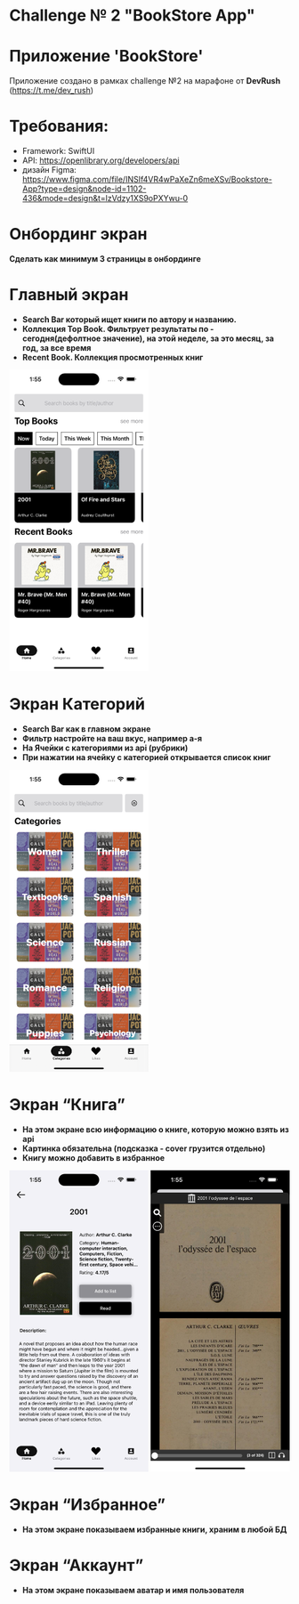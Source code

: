# Challenge № 2 "BookStore App"

# Приложение 'BookStore'
Приложение создано в рамках challenge №2 на марафоне от **DevRush** (https://t.me/dev_rush)

# Требования:
- Framework: SwiftUI
- API: https://openlibrary.org/developers/api
- дизайн Figma: https://www.figma.com/file/INSIf4VR4wPaXeZn6meXSv/Bookstore-App?type=design&node-id=1102-436&mode=design&t=lzVdzy1XS9oPXYwu-0

# **Онбординг экран**

**Сделать как минимум 3 страницы в онбординге**

# **Главный экран**

- **Search Bar который ищет книги по автору и названию.**
- **Коллекция Top Book. Фильтрует результаты по - сегодня(дефолтное значение), на этой неделе, за это месяц, за год, за все время**
- **Recent Book. Коллекция просмотренных книг**

<img src="screenshots/screenshots1.png" width="250"/>

# **Экран Категорий**

- **Search Bar как в главном экране**
- **Фильтр настройте на ваш вкус, например а-я**
- **На Ячейки с категориями из api (рубрики)**
- **При нажатии на ячейку с категорией открывается список книг**

<img src="screenshots/screenshots2.png" width="250"/>

# **Экран “Книга”**

- **На этом экране всю информацию о книге, которую можно взять из api**
- **Картинка обязательна (подсказка - cover грузится отдельно)**
- **Книгу можно добавить в избранное**

<img src="screenshots/screenshots3.png" width="250"/>
<img src="screenshots/screenshots4.png" width="250"/>

# **Экран “Избранное”**

- **На этом экране показываем избранные книги, храним в любой БД**

# **Экран “Аккаунт”**

- **На этом экране показываем аватар и имя пользователя**

